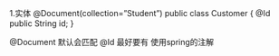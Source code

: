 
1.实体 
@Document(collection=”Student”) 
public class Customer { 
@Id 
public String id; 
}

@Document 默认会匹配 
@Id 最好要有 使用spring的注解